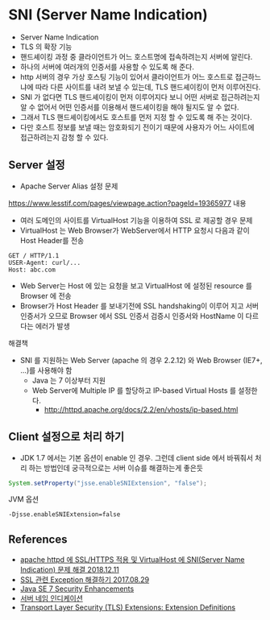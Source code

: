 # SNI (Server Name Indication)
* Server Name Indication
* TLS 의 확장 기능
* 핸드셰이킹 과정 중 클라이언트가 어느 호스트명에 접속하려는지 서버에 알린다.
* 하나의 서버에 여러개의 인증서를 사용할 수 있도록 해 준다.
* http 서버의 경우 가상 호스팅 기능이 있어서 클라이언트가 어느 호스트로 접근하느냐에 따라 다른 사이트를 내려 보낼 수 있는데, TLS 핸드셰이킹이 먼저 이루어진다.
* SNI 가 없다면 TLS 핸드셰이킹이 먼저 이루어지다 보니 어떤 서버로 접근하려는지 알 수 없어서 어떤 인증서를 이용해서 핸드셰이킹을 해야 될지도 알 수 없다.
* 그래서 TLS 핸드셰이킹에서도 호스트를 먼저 지정 할 수 있도록 해 주는 것이다.
* 다만 호스트 정보를 보낼 때는 암호화되기 전이기 때문에 사용자가 어느 사이트에 접근하려는지 감청 할 수 있다.

## Server 설정
* Apache Server Alias 설정 문제

https://www.lesstif.com/pages/viewpage.action?pageId=19365977 내용

* 여러 도메인의 사이트를 VirtualHost 기능을 이용하여 SSL 로 제공할 경우 문제
* VirtualHost 는 Web Browser가 WebServer에서 HTTP 요청시 다음과 같이 Host Header를 전송
```
GET / HTTP/1.1
USER-Agent: curl/...
Host: abc.com
``` 
* Web Server는 Host 에 있는 요청을 보고 VirtualHost 에 설정된 resource 를 Browser 에 전송
* Browser가 Host Header 를 보내기전에 SSL handshaking이 이루어 지고 서버 인증서가 오므로 Browser 에서 SSL 인증서 검증시 인증서와 HostName 이 다르다는 에러가 발생

해결책
* SNI 를 지원하는 Web Server (apache 의 경우 2.2.12) 와 Web Browser (IE7+, ...)를 사용해야 함
  * Java 는 7 이상부터 지원
  * Web Server에 Multiple IP 를 할당하고 IP-based Virtual Hosts 를 설정한다.
    * http://httpd.apache.org/docs/2.2/en/vhosts/ip-based.html

## Client 설정으로 처리 하기
* JDK 1.7 에서는 기본 옵션이 enable 인 경우. 그런데 client side 에서 바꿔줘서 처리 하는 방법인데 궁극적으로는 서버 이슈를 해결하는게 좋은듯
```java
System.setProperty("jsse.enableSNIExtension", "false");
```

JVM 옵션
```
-Djsse.enableSNIExtension=false
```


## References
* [apache httpd 에 SSL/HTTPS 적용 및 VirtualHost 에 SNI(Server Name Indication) 문제 해결 2018.12.11](https://www.lesstif.com/pages/viewpage.action?pageId=19365977)
* [SSL 관련 Exception 해결하기 2017.08.29](https://freestrokes.tistory.com/68)
* [Java SE 7 Security Enhancements](https://docs.oracle.com/javase/7/docs/technotes/guides/security/enhancements-7.html)
* [서버 네임 인디케이션](https://ko.wikipedia.org/wiki/%EC%84%9C%EB%B2%84_%EB%84%A4%EC%9E%84_%EC%9D%B8%EB%94%94%EC%BC%80%EC%9D%B4%EC%85%98)
* [Transport Layer Security (TLS) Extensions: Extension Definitions](https://www.ietf.org/rfc/rfc6066.txt)
